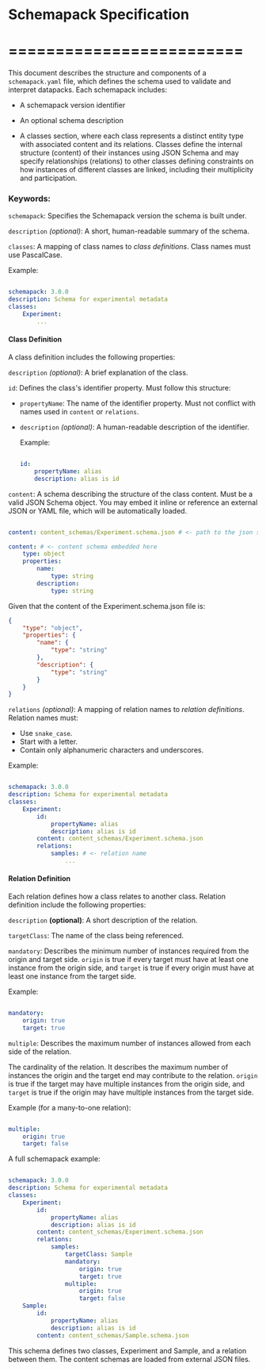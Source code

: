 # Schemapack Specification
# =========================

This document describes the structure and components of a `schemapack.yaml` file, which defines the schema used to validate and interpret datapacks. Each schemapack includes:

* A schemapack version identifier

* An optional schema description

* A classes section, where each class represents a distinct entity type with associated content and its relations. Classes define the internal structure (content) of their instances using JSON Schema and may specify relationships (relations) to other classes defining constraints on how instances of different classes are linked, including their multiplicity and participation.

### Keywords:

`schemapack`: Specifies the Schemapack version the schema is built under.

`description` *(optional)*: A short, human-readable summary of the schema.

`classes`: A mapping of class names to *class definitions*. Class names must use PascalCase.

Example:
```yaml

schemapack: 3.0.0
description: Schema for experimental metadata
classes:
    Experiment:
        ...
```

#### Class Definition

A class definition includes the following properties:

`description` *(optional)*: A brief explanation of the class.

`id`: Defines the class's identifier property. Must follow this structure:

* `propertyName`: The name of the identifier property. Must not conflict with names used in `content` or `relations`.

* `description` *(optional)*: A human-readable description of the identifier.

    Example:
    ```yaml

    id:
        propertyName: alias
        description: alias is id
    ```

`content`: A schema describing the structure of the class content. Must be a valid JSON Schema object. You may embed it inline or reference an external JSON or YAML file, which will be automatically loaded.

```yaml

content: content_schemas/Experiment.schema.json # <- path to the json schema
```

``` yaml
content: # <- content schema embedded here
    type: object
    properties:
        name:
            type: string
        description:
            type: string
```


Given that the content of the Experiment.schema.json file is:
```json
{
    "type": "object",
    "properties": {
        "name": {
            "type": "string"
        },
        "description": {
            "type": "string"
        }
    }
}
```

`relations` *(optional)*: A mapping of relation names to *relation definitions*. Relation names must:
  * Use `snake_case`.
  * Start with a letter.
  * Contain only alphanumeric characters and underscores.

Example:

```yaml

schemapack: 3.0.0
description: Schema for experimental metadata
classes:
    Experiment:
        id:
            propertyName: alias
            description: alias is id
        content: content_schemas/Experiment.schema.json
        relations:
            samples: # <- relation name
                ...
```


#### Relation Definition

Each relation defines how a class relates to another class. Relation definition include the following properties:

`description` **(optional)**: A short description of the relation.

`targetClass`: The name of the class being referenced.

`mandatory`: Describes the minimum number of instances required from the origin and target side. `origin` is true if every target must have at least one instance from the origin side, and `target` is true if every origin must have at least one instance from the target side.

Example:
```yaml

mandatory:
    origin: true
    target: true
```

`multiple`: Describes the maximum number of instances allowed from each side of the relation.

The cardinality of the relation. It describes the maximum number of instances the origin and the target end may contribute to the relation. `origin` is true if the target may have multiple instances from the origin side, and `target` is true if the origin may have multiple instances from the target side.

Example (for a many-to-one relation):
```yaml

multiple:
    origin: true
    target: false
```


A full schemapack example:

```yaml

schemapack: 3.0.0
description: Schema for experimental metadata
classes:
    Experiment:
        id:
            propertyName: alias
            description: alias is id
        content: content_schemas/Experiment.schema.json
        relations:
            samples:
                targetClass: Sample
                mandatory:
                    origin: true
                    target: true
                multiple:
                    origin: true
                    target: false
    Sample:
        id:
            propertyName: alias
            description: alias is id
        content: content_schemas/Sample.schema.json
```
This schema defines two classes, Experiment and Sample, and a relation between them. The content schemas are loaded from external JSON files.

